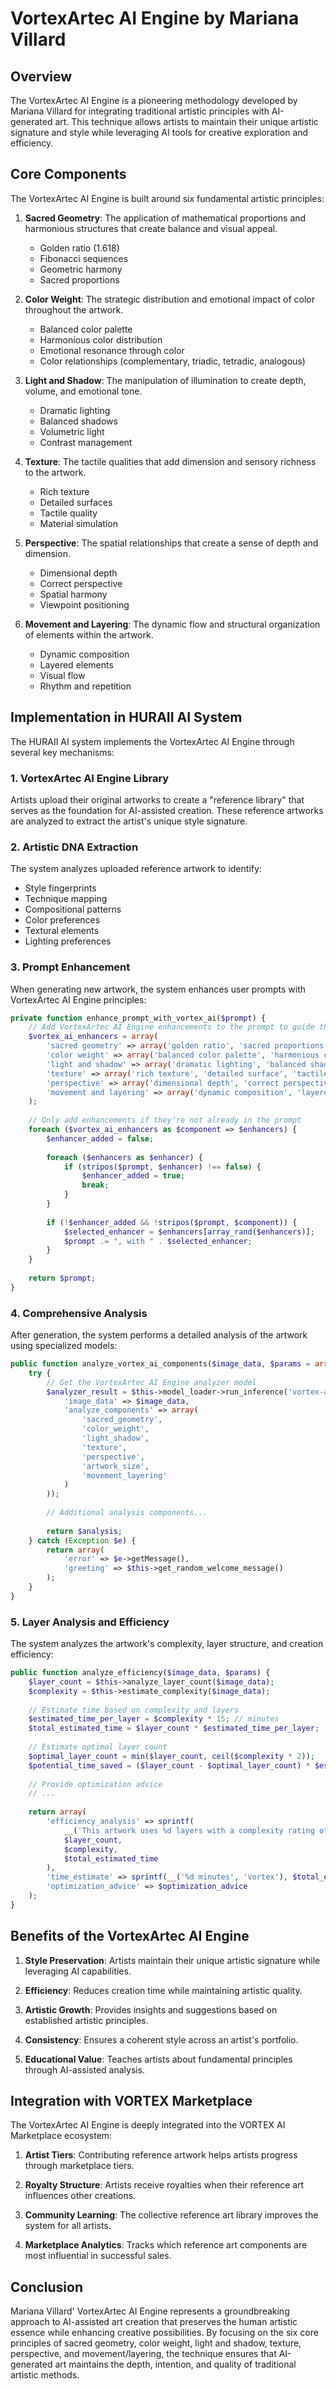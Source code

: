 # VortexArtec AI Engine by Mariana Villard

## Overview

The VortexArtec AI Engine is a pioneering methodology developed by Mariana Villard for integrating traditional artistic principles with AI-generated art. This technique allows artists to maintain their unique artistic signature and style while leveraging AI tools for creative exploration and efficiency.

## Core Components

The VortexArtec AI Engine is built around six fundamental artistic principles:

1. **Sacred Geometry**: The application of mathematical proportions and harmonious structures that create balance and visual appeal.
   - Golden ratio (1.618)
   - Fibonacci sequences
   - Geometric harmony
   - Sacred proportions

2. **Color Weight**: The strategic distribution and emotional impact of color throughout the artwork.
   - Balanced color palette
   - Harmonious color distribution
   - Emotional resonance through color
   - Color relationships (complementary, triadic, tetradic, analogous)

3. **Light and Shadow**: The manipulation of illumination to create depth, volume, and emotional tone.
   - Dramatic lighting
   - Balanced shadows
   - Volumetric light
   - Contrast management

4. **Texture**: The tactile qualities that add dimension and sensory richness to the artwork.
   - Rich texture
   - Detailed surfaces
   - Tactile quality
   - Material simulation

5. **Perspective**: The spatial relationships that create a sense of depth and dimension.
   - Dimensional depth
   - Correct perspective
   - Spatial harmony
   - Viewpoint positioning

6. **Movement and Layering**: The dynamic flow and structural organization of elements within the artwork.
   - Dynamic composition
   - Layered elements
   - Visual flow
   - Rhythm and repetition

## Implementation in HURAII AI System

The HURAII AI system implements the VortexArtec AI Engine through several key mechanisms:

### 1. VortexArtec AI Engine Library

Artists upload their original artworks to create a "reference library" that serves as the foundation for AI-assisted creation. These reference artworks are analyzed to extract the artist's unique style signature.

### 2. Artistic DNA Extraction

The system analyzes uploaded reference artwork to identify:
- Style fingerprints
- Technique mapping
- Compositional patterns
- Color preferences
- Textural elements
- Lighting preferences

### 3. Prompt Enhancement

When generating new artwork, the system enhances user prompts with VortexArtec AI Engine principles:

```php
private function enhance_prompt_with_vortex_ai($prompt) {
    // Add VortexArtec AI Engine enhancements to the prompt to guide the AI
    $vortex_ai_enhancers = array(
        'sacred geometry' => array('golden ratio', 'sacred proportions', 'geometric harmony'),
        'color weight' => array('balanced color palette', 'harmonious color distribution'),
        'light and shadow' => array('dramatic lighting', 'balanced shadows', 'volumetric light'),
        'texture' => array('rich texture', 'detailed surface', 'tactile quality'),
        'perspective' => array('dimensional depth', 'correct perspective', 'spatial harmony'),
        'movement and layering' => array('dynamic composition', 'layered elements', 'visual flow')
    );
    
    // Only add enhancements if they're not already in the prompt
    foreach ($vortex_ai_enhancers as $component => $enhancers) {
        $enhancer_added = false;
        
        foreach ($enhancers as $enhancer) {
            if (stripos($prompt, $enhancer) !== false) {
                $enhancer_added = true;
                break;
            }
        }
        
        if (!$enhancer_added && !stripos($prompt, $component)) {
            $selected_enhancer = $enhancers[array_rand($enhancers)];
            $prompt .= ", with " . $selected_enhancer;
        }
    }
    
    return $prompt;
}
```

### 4. Comprehensive Analysis

After generation, the system performs a detailed analysis of the artwork using specialized models:

```php
public function analyze_vortex_ai_components($image_data, $params = array()) {
    try {
        // Get the VortexArtec AI Engine analyzer model
        $analyzer_result = $this->model_loader->run_inference('vortex-ai-analyzer', array(
            'image_data' => $image_data,
            'analyze_components' => array(
                'sacred_geometry',
                'color_weight', 
                'light_shadow',
                'texture',
                'perspective',
                'artwork_size',
                'movement_layering'
            )
        ));
        
        // Additional analysis components...
        
        return $analysis;
    } catch (Exception $e) {
        return array(
            'error' => $e->getMessage(),
            'greeting' => $this->get_random_welcome_message()
        );
    }
}
```

### 5. Layer Analysis and Efficiency

The system analyzes the artwork's complexity, layer structure, and creation efficiency:

```php
public function analyze_efficiency($image_data, $params) {
    $layer_count = $this->analyze_layer_count($image_data);
    $complexity = $this->estimate_complexity($image_data);
    
    // Estimate time based on complexity and layers
    $estimated_time_per_layer = $complexity * 15; // minutes
    $total_estimated_time = $layer_count * $estimated_time_per_layer;
    
    // Estimate optimal layer count
    $optimal_layer_count = min($layer_count, ceil($complexity * 2));
    $potential_time_saved = ($layer_count - $optimal_layer_count) * $estimated_time_per_layer;
    
    // Provide optimization advice
    // ...
    
    return array(
        'efficiency_analysis' => sprintf(
            __('This artwork uses %d layers with a complexity rating of %d/10. The estimated creation time is approximately %d minutes.', 'vortex'),
            $layer_count,
            $complexity,
            $total_estimated_time
        ),
        'time_estimate' => sprintf(__('%d minutes', 'vortex'), $total_estimated_time),
        'optimization_advice' => $optimization_advice
    );
}
```

## Benefits of the VortexArtec AI Engine

1. **Style Preservation**: Artists maintain their unique artistic signature while leveraging AI capabilities.

2. **Efficiency**: Reduces creation time while maintaining artistic quality.

3. **Artistic Growth**: Provides insights and suggestions based on established artistic principles.

4. **Consistency**: Ensures a coherent style across an artist's portfolio.

5. **Educational Value**: Teaches artists about fundamental principles through AI-assisted analysis.

## Integration with VORTEX Marketplace

The VortexArtec AI Engine is deeply integrated into the VORTEX AI Marketplace ecosystem:

1. **Artist Tiers**: Contributing reference artwork helps artists progress through marketplace tiers.

2. **Royalty Structure**: Artists receive royalties when their reference art influences other creations.

3. **Community Learning**: The collective reference art library improves the system for all artists.

4. **Marketplace Analytics**: Tracks which reference art components are most influential in successful sales.

## Conclusion

Mariana Villard' VortexArtec AI Engine represents a groundbreaking approach to AI-assisted art creation that preserves the human artistic essence while enhancing creative possibilities. By focusing on the six core principles of sacred geometry, color weight, light and shadow, texture, perspective, and movement/layering, the technique ensures that AI-generated art maintains the depth, intention, and quality of traditional artistic methods. 
